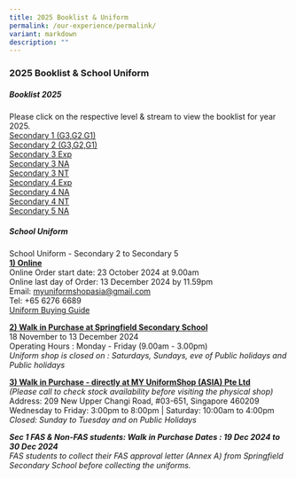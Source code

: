 ```yaml
---
title: 2025 Booklist & Uniform
permalink: /our-experience/permalink/
variant: markdown
description: ""
---
```

### 2025 Booklist &amp; School Uniform

##### **Booklist 2025**
Please click on the respective level &amp; stream to view the booklist for year 2025. <br>
[Secondary 1 (G3,G2,G1)](/files/2025_booklist_S1_G3_G1_Combined_.pdf)<br>
[Secondary 2 (G3,G2,G1)](/files/2025_booklist_S2_G3_G1_Combined_.pdf) <br>
[Secondary 3 Exp](/files/2025_booklist_S3EXP.pdf) <br>
[Secondary 3 NA](/files/2025_booklist_3NA.pdf) <br>
[Secondary 3 NT](/files/2025_booklist_3NT.pdf)<br>
[Secondary 4 Exp](/files/2025_booklist_4EXP.pdf) <br>
[Secondary 4 NA](/files/2025_booklist_4NA.pdf) <br>
[Secondary 4 NT](/files/2025_booklist_4NT.pdf) <br>
[Secondary 5 NA](/files/2025_booklist_5NA.pdf)

##### **School Uniform**
School Uniform - Secondary 2 to Secondary 5<br>
<u><b>1) Online</b></u><b> </b><br>
Online Order start date: 23 October 2024 at 9.00am<br>
Online last day of Order: 13 December 2024 by 11.59pm<br>
Email: myuniformshopasia@gmail.com<br>
Tel: +65 6276 6689<br>
[Uniform Buying Guide](https://www.myuniformshop.com.sg/buying-guide)


<u><b>2) Walk in Purchase at Springfield Secondary School</b></u> <br>
18 November to 13 December 2024<br>
Operating Hours : Monday - Friday  (9.00am - 3.00pm)<br>
<i>Uniform shop is closed on : Saturdays, Sundays, eve of Public holidays and Public holidays </i>

<u><b>3) Walk in Purchase - directly at MY UniformShop (ASIA) Pte Ltd</b></u><b> </b><br>
<i>(Please call to check stock availability before visiting the physical shop)</i><br>
Address: 209 New Upper Changi Road, #03-651, Singapore 460209<br>
Wednesday to Friday: 3:00pm to 8:00pm | Saturday: 10:00am to 4:00pm
<br>
<i>Closed: Sunday to Tuesday and on Public Holidays</i>
<br>

<i><b>Sec 1 FAS &amp; Non-FAS students:  Walk in Purchase Dates : 19 Dec 2024 to 30 Dec 2024<br></b>
FAS students to collect their FAS approval letter (Annex A) from Springfield Secondary School before collecting the uniforms.</i>
